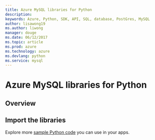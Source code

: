 ```yaml
---
title: Azure MySQL libraries for Python
description: 
keywords: Azure, Python, SDK, API, SQL, database, PostGres, MySQL
author: lisawong19
ms.author: liwong
manager: douge
ms.date: 06/12/2017
ms.topic: article
ms.prod: azure
ms.technology: azure
ms.devlang: python
ms.service: mysql
---
```

# Azure MySQL libraries for Python

## Overview

## Import the libraries

Explore more [sample Python code](https://azure.microsoft.com/resources/samples/?platform=python) you can use in your apps.
